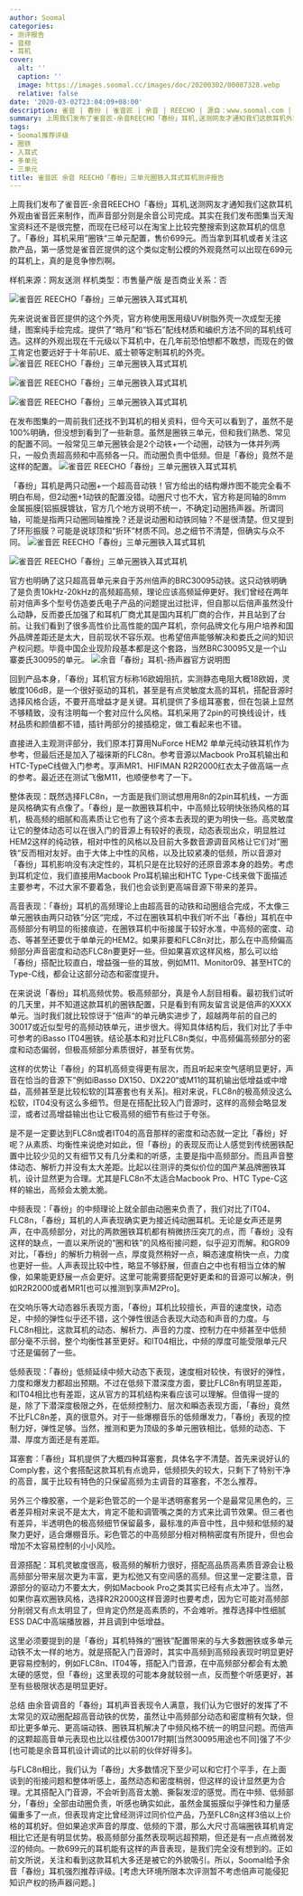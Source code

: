 ```yaml
---
author: Soomal
categories:
- 测评报告
- 音频
- 耳机
cover:
  alt: ''
  caption: ''
  image: https://images.soomal.cc/images/doc/20200302/00087328.webp
  relative: false
date: '2020-03-02T23:04:09+08:00'
description: 雀音 | 春纷 | 雀音匠 | 余音 | REECHO | 源自：www.soomal.com | 版权：原创 |  平均/总评分：08.76/184
summary: 上周我们发布了雀音匠-余音REECHO「春纷」耳机,送测网友才通知我们这款耳机外观由雀音匠来制作，而声音部分则是余音公司完成。「春纷」耳机采用”圈铁“三单元配置，售价699元。当你第一感觉被它外观吸引后，仔细研究才发现原来它的圈铁也与众不同。
tags:
- Soomal推荐评级
- 圈铁
- 入耳式
- 多单元
- 三单元
title: 雀音匠 余音 REECHO「春纷」三单元圈铁入耳式耳机测评报告
---
```


上周我们发布了雀音匠-余音REECHO「春纷」耳机,送测网友才通知我们这款耳机外观由雀音匠来制作，而声音部分则是余音公司完成。其实在我们发布图集当天淘宝资料还不是很完整，而现在已经可以在淘宝上比较完整搜索到这款耳机的信息了。「春纷」耳机采用”圈铁“三单元配置，售价699元。而当拿到耳机或者关注这款产品，第一感觉是雀音匠提供的这个类似定制公模的外观竟然可以出现在699元的耳机上，真的是竞争惨烈啊。

样机来源：网友送测
样机类型：市售量产版
是否商业关系：否

![雀音匠 REECHO「春纷」三单元圈铁入耳式耳机](https://images.soomal.cc/images/doc/20200225/00087153.webp)




先来说说雀音匠提供的这个外壳，官方称使用医用级UV树脂外壳一次成型无接缝，图案纯手绘完成。提供了“皓月”和“铄石”配线材质和编织方法不同的耳机线可选。这样的外观出现在千元级以下耳机中，在几年前恐怕想都不敢想，而现在的做工肯定也要远好于十年前UE、威士顿等定制耳机的外壳。
![雀音匠 REECHO「春纷」三单元圈铁入耳式耳机](https://images.soomal.cc/images/doc/20200225/00087152.webp)




![雀音匠 REECHO「春纷」三单元圈铁入耳式耳机](https://images.soomal.cc/images/doc/20200225/00087145_01.webp)




![雀音匠 REECHO「春纷」三单元圈铁入耳式耳机](https://images.soomal.cc/images/doc/20200225/00087146_01.webp)




在发布图集的一周前我们还找不到耳机的相关资料，但今天可以看到了，虽然不是100%明确，但没想到看到了一些新意。虽然是圈铁三单元，但和我们熟悉、常见的配置不同。一般常见三单元圈铁会是2个动铁+一个动圈，动铁为一体并列两只，一般负责超高频和中高频各一只。而动圈负责中低频。但是「春纷」竟然不是这样的配置。
![雀音匠 REECHO「春纷」三单元圈铁入耳式耳机](https://images.soomal.cc/images/doc/20200225/00087150.webp)




「春纷」耳机是两只动圈+一个超高音动铁！官方给出的结构爆炸图不能完全看不明白布局，但2动圈+1动铁的配置没错。动圈尺寸也不大，官方称是同轴的8mm金属振膜[铝振膜镀钛，官方几个地方说明不统一，不确定]动圈扬声器。所谓同轴，可能是指两只动圈同轴推挽？还是说动圈和动铁同轴？不是很清楚。但又提到了环形振膜？可能是说球顶和“折环”材质不同。总之细节不清楚，但确实与众不同。
![雀音匠 REECHO「春纷」三单元圈铁入耳式耳机](https://images.soomal.cc/images/doc/20200225/00087157_01.webp)




![雀音匠 REECHO「春纷」三单元圈铁入耳式耳机](https://images.soomal.cc/images/doc/20200225/00087159_01.webp)




官方也明确了这只超高音单元来自于苏州倍声的BRC30095动铁。这只动铁明确了是负责10kHz-20kHz的高频超高频，理论应该高频延伸更好。我们曾经在两年前对倍声多个型号仿造娄氏电子产品的问题提出过批评，但自那以后倍声虽然没什么动静，反而娄氏加强了和耳机厂商尤其是国内耳机厂商的合作，并且站到了台前。让我们看到了很多高性价比高性能的国产耳机，奈何品牌文化与用户培养和国外品牌差距还是太大，目前现状不容乐观。也希望倍声能够解决和娄氏之间的知识产权问题。毕竟中国企业现阶段基本都是这个套路，当然BRC30095又是一个山寨娄氏30095的单元。
![余音「春纷」耳机-扬声器官方说明图](https://images.soomal.cc/images/doc/20200302/00087327.webp)




回到产品本身，「春纷」耳机官方标称16欧姆阻抗，实测静态电阻大概18欧姆，灵敏度106dB，是一个很好驱动的耳机，甚至是有点灵敏度太高的耳机，搭配音源时选择风格合适，不要开高增益才是关键。耳机提供了多组耳塞套，但在包装上显然不够精致，没有注明每一个套对应什么风格。耳机采用了2pin的可换线设计，线材品质和颜值都不错，插针两部分的接插稳定，做工看起来也不错。

直接进入主观测评部分，我们原本打算用NuForce HEM2 单单元纯动铁耳机作为参考，但最后还是加入了福徕斯的FLC8n。参考音源以Macbook Pro耳机输出和HTC-TypeC线做入门参考。享声MR1、HIFIMAN R2R2000红衣太子做高端一点的参考。最近还在测试飞傲M11，也顺便参考了一下。

整体表现：既然选择FLC8n，一方面是我们测试想用用8n的2pin耳机线，一方面是风格确实有点像了。「春纷」是一款圈铁耳机中，中高频比较明快张扬风格的耳机，极高频的细腻和高素质让它也有了这个资本去表现的更为明快一些。高灵敏度让它的整体动态可以在很入门的音源上有较好的表现，动态表现出众，明显胜过HEM2这样的纯动铁，相对中性的风格以及目前大多数音源调音风格让它们对”圈铁“反而相对友好。由于大体上中性的风格，以及比较紧凑的低频，所以音源对「春纷」耳机影响没有决定性的，耳机只是在比较好的还原音源本身的趋势。考虑到耳机定位，我们直接用Macbook Pro耳机输出和HTC Type-C线来做下面描述主要参考，不过大家不要着急，我们也会谈到更高端音源下带来的差异。

高音表现：「春纷」耳机的高频理论上由超高音的动铁和动圈组合完成，不太像三单元圈铁由两只动铁”分区“完成，不过在圈铁耳机中我们听不出「春纷」耳机在中高频部分有明显的衔接痕迹，在圈铁耳机中衔接属于较好水准，中高频的密度、动态、等甚至还要优于单单元的HEM2。如果非要和FLC8n对比，那么在中高频偏高频部分声音密度和动态FLC8n要更好一些。但如果喜欢这样风格，那么可以给「春纷」搭配比较直白，增益强一些的耳放，例如M11、Monitor09、甚至HTC的Type-C线，都会让这部分动态和密度提升。

在来说说「春纷」耳机高频优势。极高频部分，真是令人刮目相看。最初我们试听的几天里，并不知道这款耳机的圈铁配置，只是看到有网友留言说是倍声的XXXX单元。当时我们就比较惊讶于”倍声“的单元确实进步了，超越两年前的自己的30017或近似型号的高频动铁单元，进步很大。得知具体结构后，我们对比了手中可参考的iBasso IT04圈铁。结论基本和对比FLC8n类似，中高频偏高频部分的密度和动态偏弱，但极高频部分素质很好，甚至有优势。

这样的优势让「春纷」的耳机高频变得更有层次，而且听起来空气感明显更好，声音在恰当的音源下”例如iBasso DX150、DX220“或M11的耳机输出低增益或中增益，高频甚至是比较松软的[耳塞套也有关系]。相对来说，FLC8n的极高频没这么松软，IT04没有这么多细节。但是在搭配比较入门音源时，这样的高频会略显发涩，或者过高增益输出也让它极高频的细节有些过于夸张。

是不是一定要达到FLC8n或者IT04的高音那样的密度和动态就一定比「春纷」好呢？从素质、均衡性来说绝对如此，但「春纷」的表现反而让人感觉到传统圈铁配置中比较少见的又有细节又有几分柔和的听感，主要是指中高频部分。而且声音整体动态、解析力并没有太大差距。比起以往测评的类似价位的国产某品牌圈铁耳机，设计显然更为合理。尤其是FLC8n不太适合Macbook Pro、HTC Type-C这样的输出，高频会太脆太脆。

中频表现：「春纷」的中频理论上就全部由动圈来负责了，我们对比了IT04、FLC8n，「春纷」耳机的人声表现确实更为接近纯动圈耳机。无论是女声还是男声，在中高频部分，对比的两款圈铁耳机都有稍微挤压突兀的点，而「春纷」没有这样的缺点，一直以来所说的“圈和铁”的风格衔接问题，似乎迎刃而解。和GR09对比，「春纷」的解析力稍弱一点，厚度竟然稍好一点，瞬态速度稍快一点，力度也更好一些。人声表现比较中性，略显不够舒展，但直白之中也有相当立体的解像，如果能更舒展一点会更好。这里可能需要搭配更好更柔和的音源可以解决，例如R2R2000或者MR1[也可以推测到享声M2Pro]。

在交响乐等大动态器乐表现方面，「春纷」耳机比较擅长，声音的速度快，动态足，中频的弹性似乎还不错，这个弹性很适合表现大动态和声音的力度。与FLC8n相比，这款耳机的动态、解析力、声音的力度、控制力在中频甚至中低频部分毫不示弱，整个均衡性甚至更好。和IT04相比，中频的厚度可能受限单元尺寸还是偏弱了一些。

低频表现：「春纷」低频延续中频大动态下表现，速度相对较快，有很好的弹性，力度和爆发力都超出预期。不过在低频下潜深度方面，要比FLC8n有明显差距，和IT04相比也有差距，这从官方的耳机结构来看应该可以理解。但值得一提的是，除了下潜深度极限之外，在低频控制力、层次和瞬态表现方面，「春纷」竟然不比FLC8n差，真的很意外。对于一些爆棚音乐的低频爆发力，「春纷」表现的控制力好，弹性足够。当然，推测和更为顶级的多单元圈铁相比，低频的动态、下潜、厚度方面还是有差距。

耳塞套：「春纷」耳机提供了大概四种耳塞套，具体名字不清楚。首先来说好认的Comply套，这个套搭配这款耳机有点诡异，低频损失的较大，只剩下了特别干净的高音，属于比较有特色的只保留高频为主调音的耳塞套，不怎么推荐。

另外三个橡胶塞，一个是彩色管芯的一个是半透明塞套另一个是最常见黑色的，三者差异相对来说不是太大，肯定不能和调管嘴之类的方式来比调节效果。但三者也有差异，半透明色的极高频细节保留最多，最标准的声音中性，且中频和低频的凝聚力更好，适合爆棚音乐。彩色管芯的中高频部分相对稍稍密度有所提升，但也会增加不太容易控制的小小风险。

音源搭配：耳机灵敏度很高，极高频的解析力很好，搭配高品质高素质音源会让极高频部分带来层次更为丰富，更为松弛又有空间感的高频。但这里一定要注意，音源部分的驱动力不要太大，例如Macbook Pro之类其实已经有点太冲了。当然，如果你喜欢圈铁风格，选择R2R2000这样音源时也要考虑，因为它可能对高频部分削弱又有点太明显了，但肯定仍然是高素质的，不会难听。推荐选择中性细腻ESS DAC中高端播放器，并且调到中低增益。

这里必须要提到的是「春纷」耳机特殊的“圈铁”配置带来的与大多数圈铁或多单元动铁不太一样的地方。就是搭配入门音源时，其实中高频到高频段表现时明显更好更容易控制的，例如FLC8n、IT04等，搭配入门音源，在中高频部分都会有太脆太硬的感觉，但「春纷」这里表现的可能本身就较弱一点，反而整个听感更好，甚至有些极限状态是明显更好。

总结
由余音调音的「春纷」耳机声音表现令人满意，我们认为它很好的发挥了不太常见的双动圈配超高音动铁的优势，虽然让中高频部分动态和密度稍有欠缺，但却比更多单元、更高端动铁、圈铁耳机解决了中频风格不统一的明显问题。而倍声的这颗超高音单元表现也比以往模仿30017时期[当然30095用途也不同]强了不少[也可能是余音耳机设计调试的比以前的伙伴好得多]。

与FLC8n相比，我们认为「春纷」大多数情况下至少可以和它打个平手，在上面谈到的衔接问题和整体听感上，虽然动态和密度稍弱，但这样的设计显然更为合理。尤其搭配入门音源，不会听到高音太脆、撕裂发涩的感觉。而在中频、低频部分，「春纷」全部由动圈负责，听感也确实如此，虽然金属振膜似乎弹性和力量感偏重多了一点，但表现肯定比曾经测评过同价位产品，乃至FLC8n这样3倍以上价格的耳机好。但如果追求声音的厚度、低频的下潜，那么大尺寸高端圈铁耳机肯定相比它还是有明显优势。极高频部分虽然表现啊远超预期，但还是有一点点微弱发涩的倾向。一款699元的耳机能有这样的声音表现，是我们完全没有想到的。正如前文所说，关注和看到这款耳机大多还是被它的外貌吸引。所以，Soomal给予余音「春纷」耳机强烈推荐评级。[考虑大环境所限本次评测暂不考虑倍声可能侵犯知识产权的扬声器问题。]